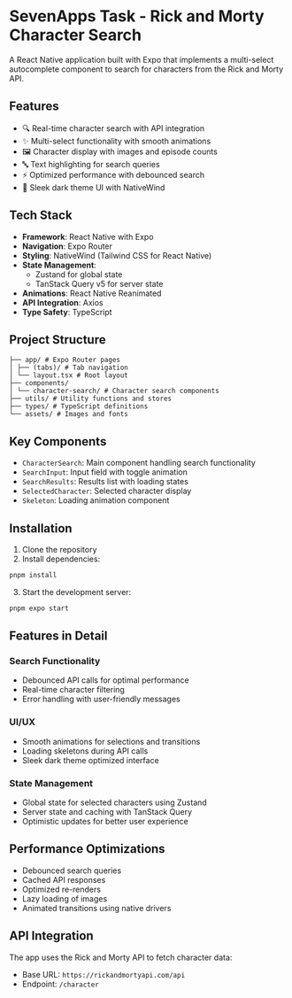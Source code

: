 # SevenApps Task - Rick and Morty Character Search

A React Native application built with Expo that implements a multi-select autocomplete component to search for characters from the Rick and Morty API.

## Features

-   🔍 Real-time character search with API integration
-   ✨ Multi-select functionality with smooth animations
-   🖼️ Character display with images and episode counts
-   🔤 Text highlighting for search queries
-   ⚡ Optimized performance with debounced search
-   🎨 Sleek dark theme UI with NativeWind

## Tech Stack

-   **Framework**: React Native with Expo
-   **Navigation**: Expo Router
-   **Styling**: NativeWind (Tailwind CSS for React Native)
-   **State Management**:
    -   Zustand for global state
    -   TanStack Query v5 for server state
-   **Animations**: React Native Reanimated
-   **API Integration**: Axios
-   **Type Safety**: TypeScript

## Project Structure

```
├── app/ # Expo Router pages
│ ├── (tabs)/ # Tab navigation
│ └── layout.tsx # Root layout
├── components/
│ └── character-search/ # Character search components
├── utils/ # Utility functions and stores
├── types/ # TypeScript definitions
└── assets/ # Images and fonts
```

## Key Components

-   `CharacterSearch`: Main component handling search functionality
-   `SearchInput`: Input field with toggle animation
-   `SearchResults`: Results list with loading states
-   `SelectedCharacter`: Selected character display
-   `Skeleton`: Loading animation component

## Installation

1. Clone the repository
2. Install dependencies:

```bash
pnpm install
```

3. Start the development server:

```bash
pnpm expo start
```

## Features in Detail

### Search Functionality

-   Debounced API calls for optimal performance
-   Real-time character filtering
-   Error handling with user-friendly messages

### UI/UX

-   Smooth animations for selections and transitions
-   Loading skeletons during API calls
-   Sleek dark theme optimized interface

### State Management

-   Global state for selected characters using Zustand
-   Server state and caching with TanStack Query
-   Optimistic updates for better user experience

## Performance Optimizations

-   Debounced search queries
-   Cached API responses
-   Optimized re-renders
-   Lazy loading of images
-   Animated transitions using native drivers

## API Integration

The app uses the Rick and Morty API to fetch character data:

-   Base URL: `https://rickandmortyapi.com/api`
-   Endpoint: `/character`
